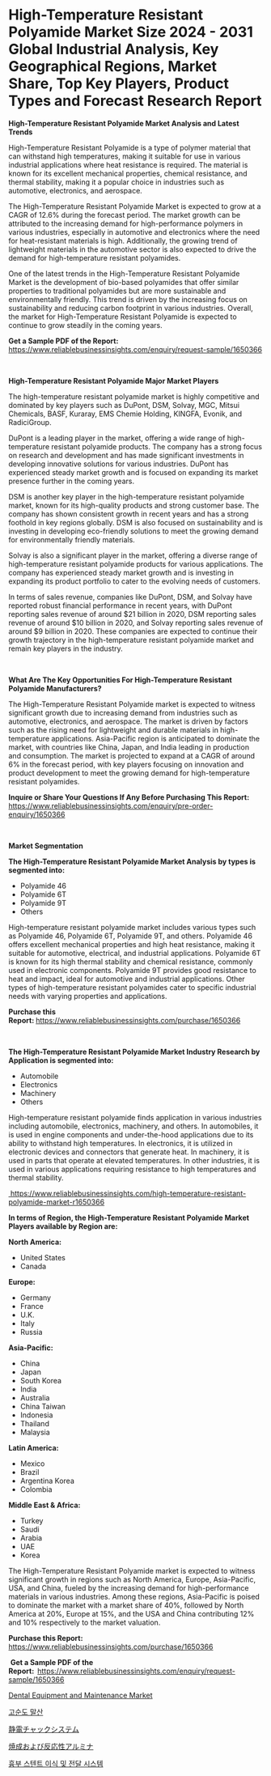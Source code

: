<p><h1>High-Temperature Resistant Polyamide Market Size 2024 - 2031 Global Industrial Analysis, Key Geographical Regions, Market Share, Top Key Players, Product Types and Forecast Research Report</h1></p><p><strong>High-Temperature Resistant Polyamide Market Analysis and Latest Trends</strong></p>
<p><p>High-Temperature Resistant Polyamide is a type of polymer material that can withstand high temperatures, making it suitable for use in various industrial applications where heat resistance is required. The material is known for its excellent mechanical properties, chemical resistance, and thermal stability, making it a popular choice in industries such as automotive, electronics, and aerospace.</p><p>The High-Temperature Resistant Polyamide Market is expected to grow at a CAGR of 12.6% during the forecast period. The market growth can be attributed to the increasing demand for high-performance polymers in various industries, especially in automotive and electronics where the need for heat-resistant materials is high. Additionally, the growing trend of lightweight materials in the automotive sector is also expected to drive the demand for high-temperature resistant polyamides.</p><p>One of the latest trends in the High-Temperature Resistant Polyamide Market is the development of bio-based polyamides that offer similar properties to traditional polyamides but are more sustainable and environmentally friendly. This trend is driven by the increasing focus on sustainability and reducing carbon footprint in various industries. Overall, the market for High-Temperature Resistant Polyamide is expected to continue to grow steadily in the coming years.</p></p>
<p><strong>Get a Sample PDF of the Report:&nbsp;</strong> <a href="https://www.reliablebusinessinsights.com/enquiry/request-sample/1650366">https://www.reliablebusinessinsights.com/enquiry/request-sample/1650366</a></p>
<p>&nbsp;</p>
<p><strong>High-Temperature Resistant Polyamide Major Market Players</strong></p>
<p><p>The high-temperature resistant polyamide market is highly competitive and dominated by key players such as DuPont, DSM, Solvay, MGC, Mitsui Chemicals, BASF, Kuraray, EMS Chemie Holding, KINGFA, Evonik, and RadiciGroup. </p><p>DuPont is a leading player in the market, offering a wide range of high-temperature resistant polyamide products. The company has a strong focus on research and development and has made significant investments in developing innovative solutions for various industries. DuPont has experienced steady market growth and is focused on expanding its market presence further in the coming years.</p><p>DSM is another key player in the high-temperature resistant polyamide market, known for its high-quality products and strong customer base. The company has shown consistent growth in recent years and has a strong foothold in key regions globally. DSM is also focused on sustainability and is investing in developing eco-friendly solutions to meet the growing demand for environmentally friendly materials.</p><p>Solvay is also a significant player in the market, offering a diverse range of high-temperature resistant polyamide products for various applications. The company has experienced steady market growth and is investing in expanding its product portfolio to cater to the evolving needs of customers.</p><p>In terms of sales revenue, companies like DuPont, DSM, and Solvay have reported robust financial performance in recent years, with DuPont reporting sales revenue of around $21 billion in 2020, DSM reporting sales revenue of around $10 billion in 2020, and Solvay reporting sales revenue of around $9 billion in 2020. These companies are expected to continue their growth trajectory in the high-temperature resistant polyamide market and remain key players in the industry.</p></p>
<p>&nbsp;</p>
<p><strong>What Are The Key Opportunities For High-Temperature Resistant Polyamide Manufacturers?</strong></p>
<p><p>The High-Temperature Resistant Polyamide market is expected to witness significant growth due to increasing demand from industries such as automotive, electronics, and aerospace. The market is driven by factors such as the rising need for lightweight and durable materials in high-temperature applications. Asia-Pacific region is anticipated to dominate the market, with countries like China, Japan, and India leading in production and consumption. The market is projected to expand at a CAGR of around 6% in the forecast period, with key players focusing on innovation and product development to meet the growing demand for high-temperature resistant polyamides.</p></p>
<p><strong>Inquire or Share Your Questions If Any Before Purchasing This Report:</strong> <a href="https://www.reliablebusinessinsights.com/enquiry/pre-order-enquiry/1650366">https://www.reliablebusinessinsights.com/enquiry/pre-order-enquiry/1650366</a></p>
<p>&nbsp;</p>
<p><strong>Market Segmentation</strong></p>
<p><strong>The High-Temperature Resistant Polyamide Market Analysis by types is segmented into:</strong></p>
<p><ul><li>Polyamide 46</li><li>Polyamide 6T</li><li>Polyamide 9T</li><li>Others</li></ul></p>
<p><p>High-temperature resistant polyamide market includes various types such as Polyamide 46, Polyamide 6T, Polyamide 9T, and others. Polyamide 46 offers excellent mechanical properties and high heat resistance, making it suitable for automotive, electrical, and industrial applications. Polyamide 6T is known for its high thermal stability and chemical resistance, commonly used in electronic components. Polyamide 9T provides good resistance to heat and impact, ideal for automotive and industrial applications. Other types of high-temperature resistant polyamides cater to specific industrial needs with varying properties and applications.</p></p>
<p><strong>Purchase this Report:&nbsp;</strong><a href="https://www.reliablebusinessinsights.com/purchase/1650366">https://www.reliablebusinessinsights.com/purchase/1650366</a></p>
<p>&nbsp;</p>
<p><strong>The High-Temperature Resistant Polyamide Market Industry Research by Application is segmented into:</strong></p>
<p><ul><li>Automobile</li><li>Electronics</li><li>Machinery</li><li>Others</li></ul></p>
<p><p>High-temperature resistant polyamide finds application in various industries including automobile, electronics, machinery, and others. In automobiles, it is used in engine components and under-the-hood applications due to its ability to withstand high temperatures. In electronics, it is utilized in electronic devices and connectors that generate heat. In machinery, it is used in parts that operate at elevated temperatures. In other industries, it is used in various applications requiring resistance to high temperatures and thermal stability.</p></p>
<p><a href="https://www.reliablebusinessinsights.com/high-temperature-resistant-polyamide-market-r1650366">&nbsp;https://www.reliablebusinessinsights.com/high-temperature-resistant-polyamide-market-r1650366</a></p>
<p><strong>In terms of Region, the High-Temperature Resistant Polyamide Market Players available by Region are:</strong></p>
<p>
    <p> <strong> North America: </strong>
        <ul>
            <li>United States</li>
            <li>Canada</li>
        </ul>
        </p> 
    <p> <strong> Europe: </strong>
        <ul>
            <li>Germany</li>
            <li>France</li>
            <li>U.K.</li>
            <li>Italy</li>
            <li>Russia</li>
        </ul>
        </p> 
    <p> <strong> Asia-Pacific: </strong>
        <ul>
            <li>China</li>
            <li>Japan</li>
            <li>South Korea</li>
            <li>India</li>
            <li>Australia</li>
            <li>China Taiwan</li>
            <li>Indonesia</li>
            <li>Thailand</li>
            <li>Malaysia</li>
        </ul>
        </p> 
    <p> <strong> Latin America: </strong>
        <ul>
            <li>Mexico</li>
            <li>Brazil</li>
            <li>Argentina Korea</li>
            <li>Colombia</li>
        </ul>
        </p> 
    <p> <strong> Middle East & Africa: </strong>
        <ul>
            <li>Turkey</li>
            <li>Saudi</li>
            <li>Arabia</li>
            <li>UAE</li>
            <li>Korea</li>
        </ul>
    </p>
    </p>
<p><p>The High-Temperature Resistant Polyamide market is expected to witness significant growth in regions such as North America, Europe, Asia-Pacific, USA, and China, fueled by the increasing demand for high-performance materials in various industries. Among these regions, Asia-Pacific is poised to dominate the market with a market share of 40%, followed by North America at 20%, Europe at 15%, and the USA and China contributing 12% and 10% respectively to the market valuation.</p></p>
<p><strong>Purchase this Report: </strong><a href="https://www.reliablebusinessinsights.com/purchase/1650366">https://www.reliablebusinessinsights.com/purchase/1650366</a></p>
<p>&nbsp;<strong>Get a Sample PDF of the Report:&nbsp;&nbsp;</strong><a href="https://www.reliablebusinessinsights.com/enquiry/request-sample/1650366">https://www.reliablebusinessinsights.com/enquiry/request-sample/1650366</a></p>
<p><strong></strong></p>
<p><p><a href="https://github.com/myacatherineblakecaczo9vcsw/Market-Research-Report-List-2/blob/main/dental-equipment-and-maintenance-market.md">Dental Equipment and Maintenance Market</a></p><p><a href="https://github.com/KoleLedner/Market-Research-Report-List-1/blob/main/974434885871.md">고순도 말산</a></p><p><a href="https://github.com/JacksonWiza1924/Market-Research-Report-List-1/blob/main/350016094170.md">静電チャックシステム</a></p><p><a href="https://github.com/hwbcz413288296/Market-Research-Report-List-2/blob/main/266789894169.md">焼成および反応性アルミナ</a></p><p><a href="https://medium.com/@elisamohr1973/%ED%9D%89%EB%B6%80-%EC%8A%A4%ED%85%90%ED%8A%B8-%EA%B7%B8%EB%9E%98%ED%94%84-%EB%B0%8F-%EC%A0%84%EB%8B%AC-%EC%8B%9C%EC%8A%A4%ED%85%9C-%EC%8B%9C%EC%9E%A5-%EC%9C%A0%ED%98%95-%EC%9D%91%EC%9A%A9-%EB%B0%8F-%EC%A7%80%EB%A6%AC%EC%97%90-%EB%8C%80%ED%95%9C-%ED%8F%AC%EA%B4%84%EC%A0%81%EC%9D%B8-%ED%8F%89%EA%B0%80-234c189336d4">흉부 스텐트 이식 및 전달 시스템</a></p></p>